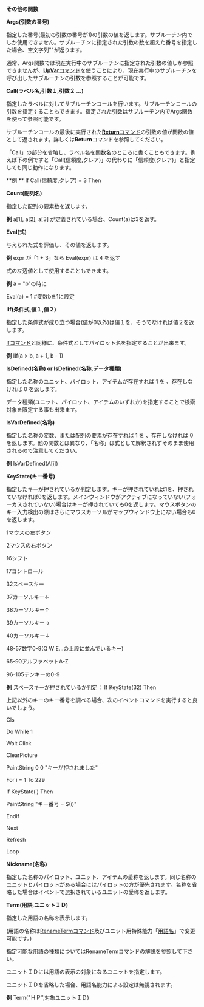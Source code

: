 **その他の関数**

**Args(引数の番号)**

指定した番号(最初の引数の番号が1)の引数の値を返します。サブルーチン内でしか使用できません。サブルーチンに指定された引数の数を超えた番号を指定した場合、空文字列""が返ります。

通常、Args関数では現在実行中のサブルーチンに指定された引数の値しか参照できませんが、[**UpVar**コマンド](UpVarコマンド.md)を使うことにより、現在実行中のサブルーチンを呼び出したサブルーチンの引数を参照することが可能です。

**Call(ラベル名,引数１,引数２ …)**

指定したラベルに対してサブルーチンコールを行います。サブルーチンコールの引数を指定することもできます。指定された引数はサブルーチン内でArgs関数を使って参照可能です。

サブルーチンコールの最後に実行された[**Return**コマンド](Returnコマンド.md)の引数の値が関数の値として返されます。詳しくは**Return**コマンドを参照してください。

「Call」の部分を省略し、ラベル名を関数名のところに書くこともできます。例えば下の例ですと「Call(信頼度,クレア)」の代わりに「信頼度(クレア)」と指定しても同じ動作になります。

**例 ** If Call(信頼度,クレア) = 3 Then

**Count(配列名)**

指定した配列の要素数を返します。

**例** a[1], a[2], a[3] が定義されている場合、Count(a)は3を返す。

**Eval(式)**

与えられた式を評価し、その値を返します。

**例** expr が「1 + 3」なら Eval(expr) は 4 を返す

式の左辺値として使用することもできます。

**例** a = "b"の時に

Eval(a) = 1 #変数bを1に設定

**IIf(条件式,値１,値２)**

指定した条件式が成り立つ場合(値が0以外)は値１を、そうでなければ値２を返します。

[Ifコマンド](Ifコマンド.md)と同様に、条件式としてパイロット名を指定することが出来ます。

**例** IIf(a &gt; b, a + 1, b - 1)

**IsDefined(名称) or IsDefined(名称,データ種類)**

指定した名称のユニット、パイロット、アイテムが存在すれば 1 を 、存在しなければ 0 を返します。

データ種類(ユニット、パイロット、アイテムのいずれか)を指定することで検索対象を限定する事も出来ます。

**IsVarDefined(名称)**

指定した名称の変数、または配列の要素が存在すれば 1 を 、存在しなければ 0 を返します。他の関数とは異なり、「名称」は式として解釈されずそのまま使用されるので注意してください。

**例** IsVarDefined(A[i])

**KeyState(キー番号)**

指定したキーが押されているか判定します。キーが押されていれば1を、押されていなければ0を返します。メインウィンドウがアクティブになっていない(フォーカスされていない)場合はキーが押されていても0を返します。マウスボタンのキー入力検出の際はさらにマウスカーソルがマップウィンドウ上にない場合も0を返します。

1マウスの左ボタン

2マウスの右ボタン

16シフト

17コントロール

32スペースキー

37カーソルキー←

38カーソルキー↑

39カーソルキー→

40カーソルキー↓

48-57数字0-9(Q W E…の上段に並んでいるキー)

65-90アルファベットA-Z

96-105テンキーの0-9

**例** スペースキーが押されているか判定： If KeyState(32) Then

上記以外のキーのキー番号を調べる場合、次のイベントコマンドを実行すると良いでしょう。

Cls

Do While 1

Wait Click

ClearPicture

PaintString 0 0 "キーが押されました"

For i = 1 To 229

If KeyState(i) Then

PaintString "キー番号 = $(i)"

EndIf

Next

Refresh

Loop

**Nickname(名称)**

指定した名称のパイロット、ユニット、アイテムの愛称を返します。同じ名称のユニットとパイロットがある場合にはパイロットの方が優先されます。名称を省略した場合はイベントで選択されているユニットの愛称を返します。

**Term(用語,ユニットＩＤ)**

指定した用語の名称を表示します。

(用語の名称は[RenameTermコマンド](RenameTermコマンド.md)及びユニット用特殊能力「[用語名](用語名.md)」で変更可能です。)

指定可能な用語の種類についてはRenameTermコマンドの解説を参照して下さい。

ユニットＩＤには用語の表示の対象になるユニットを指定します。

ユニットＩＤを省略した場合、用語名能力による設定は無視されます。

**例** Term("ＨＰ",対象ユニットＩＤ)
